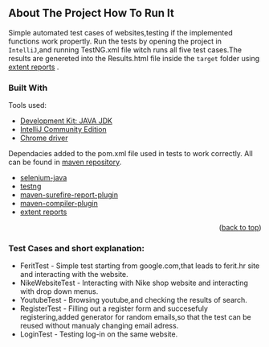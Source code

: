 
<!--
*** Thanks for checking out the Best-README-Template. If you have a suggestion
*** that would make this better, please fork the repo and create a pull request
*** or simply open an issue with the tag "enhancement".
*** Don't forget to give the project a star!
*** Thanks again! Now go create something AMAZING! :D
-->



<!-- PROJECT SHIELDS -->
<!--
*** I'm using markdown "reference style" links for readability.
*** Reference links are enclosed in brackets [ ] instead of parentheses ( ).
*** See the bottom of this document for the declaration of the reference variables
*** for contributors-url, forks-url, etc. This is an optional, concise syntax you may use.
*** https://www.markdownguide.org/basic-syntax/#reference-style-links
-->




<!-- PROJECT LOGO -->




<!-- TABLE OF CONTENTS -->




<!-- ABOUT THE PROJECT -->
## About The Project How To Run It



Simple automated test cases of websites,testing if the implemented functions work propertly. Run the tests by opening the project in `IntelliJ`,and running TestNG.xml file witch runs all five test cases.The results are genereted into the Results.html file inside the `target` folder using [extent reports](https://www.extentreports.com/) .



### Built With

Tools used:
* [Development Kit: JAVA JDK](https://www.oracle.com/java/technologies/downloads/#java8)
* [IntelliJ Community Edition](https://www.jetbrains.com/idea/download/#section=windows)
* [Chrome driver](https://chromedriver.chromium.org/downloads)

Dependacies added to the pom.xml file used in tests to work correctly. All can be found in [maven repository](https://mvnrepository.com/).

* [selenium-java](https://www.selenium.dev/)
* [testng](testng)
* [maven-surefire-report-plugin](https://maven.apache.org/surefire/maven-surefire-report-plugin/)
* [maven-compiler-plugin](https://maven.apache.org/plugins/maven-compiler-plugin/)
* [extent reports](https://www.extentreports.com/)


<p align="right">(<a href="#top">back to top</a>)</p>






### Test Cases and short explanation:
* FeritTest - Simple test starting from google.com,that leads to ferit.hr site and interacting with the website.
* NikeWebsiteTest - Interacting with Nike shop website and interacting with drop down menus.
* YoutubeTest - Browsing youtube,and checking the results of search.
* RegisterTest - Filling out a register form and succesefuly registering,added generator for random emails,so that the test can be reused without manualy changing email adress.
* LoginTest - Testing log-in on the same website.


<!-- GETTING STARTED -->

